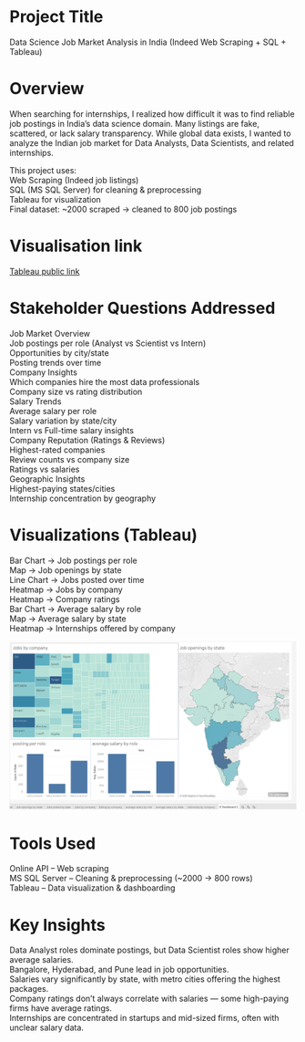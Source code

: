 # **Project Title**

Data Science Job Market Analysis in India (Indeed Web Scraping + SQL + Tableau)  

# **Overview**

When searching for internships, I realized how difficult it was to find reliable job postings in India’s data science domain. Many listings are fake, scattered, or lack salary transparency. While global data exists, I wanted to analyze the Indian job market for Data Analysts, Data Scientists, and related internships.

This project uses:  
Web Scraping (Indeed job listings)  
SQL (MS SQL Server) for cleaning & preprocessing  
Tableau for visualization  
Final dataset: ~2000 scraped → cleaned to 800 job postings  

# **Visualisation link**
[Tableau public link](https://public.tableau.com/views/DataScienceJobMarketAnalysisinIndia/Dashboard1?:language=en-US&:sid=&:redirect=auth&:display_count=n&:origin=viz_share_link)


# **Stakeholder Questions Addressed**  

Job Market Overview  
Job postings per role (Analyst vs Scientist vs Intern)  
Opportunities by city/state  
Posting trends over time  
Company Insights  
Which companies hire the most data professionals  
Company size vs rating distribution  
Salary Trends  
Average salary per role  
Salary variation by state/city  
Intern vs Full-time salary insights  
Company Reputation (Ratings & Reviews)  
Highest-rated companies  
Review counts vs company size  
Ratings vs salaries  
Geographic Insights  
Highest-paying states/cities  
Internship concentration by geography  

# **Visualizations (Tableau)**

Bar Chart → Job postings per role  
Map → Job openings by state  
Line Chart → Jobs posted over time  
Heatmap → Jobs by company  
Heatmap → Company ratings  
Bar Chart → Average salary by role  
Map → Average salary by state  
Heatmap → Internships offered by company  

![Alt text](tableau.png)

# **Tools Used**

Online API – Web scraping  
MS SQL Server – Cleaning & preprocessing (~2000 → 800 rows)  
Tableau – Data visualization & dashboarding  

# **Key Insights**

Data Analyst roles dominate postings, but Data Scientist roles show higher average salaries.  
Bangalore, Hyderabad, and Pune lead in job opportunities.  
Salaries vary significantly by state, with metro cities offering the highest packages.  
Company ratings don’t always correlate with salaries — some high-paying firms have average ratings.  
Internships are concentrated in startups and mid-sized firms, often with unclear salary data.  
